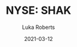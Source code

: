 ---
type: "report"
paper: "SHAK_Luka_Roberts.pdf"
author: "Luka Roberts"
company: "Shake Shack, Inc."
date: "2021-03-12"
summary: "Shake Shack, Inc. (or “Shack”) is an American fast-casual restaurant chain, serving a menu of traditional burger stand items. The company currently operates in 15 countries and 30 states—as well as the District of Columbia."
title: "NYSE: SHAK"
---